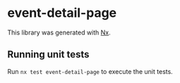 # event-detail-page

This library was generated with [Nx](https://nx.dev).

## Running unit tests

Run `nx test event-detail-page` to execute the unit tests.
